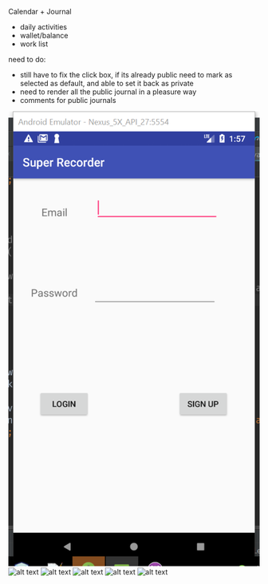 Calendar + Journal
- daily activities
- wallet/balance
- work list


need to do:
- still have to fix the click box, if its already public need to mark as selected as default, and able to set it back as private
- need to render all the public journal in a pleasure way
- comments for public journals

![alt text](https://raw.githubusercontent.com/leoyangyuliang/coolproject/master/pics/login.png)
![alt text](leoyangyuliang/coolproject/pics/pick_date.png)
![alt text]()
![alt text]()
![alt text]()
![alt text]()
